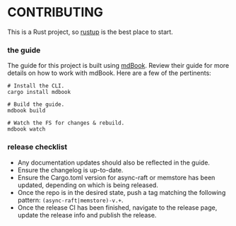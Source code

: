 CONTRIBUTING
============
This is a Rust project, so [rustup](https://rustup.rs/) is the best place to start.

### the guide
The guide for this project is built using [mdBook](https://rust-lang-nursery.github.io/mdBook/index.html). Review their guide for more details on how to work with mdBook. Here are a few of the pertinents:

```
# Install the CLI.
cargo install mdbook

# Build the guide.
mdbook build

# Watch the FS for changes & rebuild.
mdbook watch
```

### release checklist
- Any documentation updates should also be reflected in the guide.
- Ensure the changelog is up-to-date.
- Ensure the Cargo.toml version for async-raft or memstore has been updated, depending on which is being released.
- Once the repo is in the desired state, push a tag matching the following pattern: `(async-raft|memstore)-v.+`.
- Once the release CI has been finished, navigate to the release page, update the release info and publish the release.
